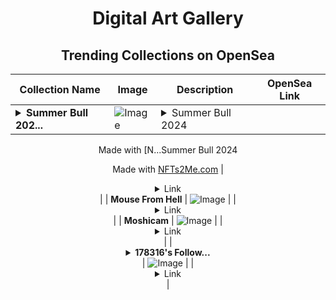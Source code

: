 <div align="center">

# Digital Art Gallery

## Trending Collections on OpenSea

| Collection Name                       | Image                                                                                     | Description                       | OpenSea Link                                                                                          |
|---------------------------------------|-------------------------------------------------------------------------------------------|-----------------------------------|--------------------------------------------------------------------------------------------------------|
| **<details><summary>Summer Bull 202...</summary>Summer Bull 2024</details>** | ![Image](https://i.seadn.io/s/raw/files/702302e47ac9f4c88820dee96ef22c05.webp?w=500&auto=format?w=200&auto=format) | <details><summary>Summer Bull 2024

Made with [N...</summary>Summer Bull 2024

Made with [NFTs2Me.com](https://nfts2me.com/)</details> | <details><summary>Link</summary>[Summer Bull 2024](https://opensea.io/collection/summer-bull-2024)</details> |
| **Mouse From Hell** | ![Image](https://i.seadn.io/s/raw/files/bc591d25c8b56018a0de38169f5d1536.jpg?w=500&auto=format?w=200&auto=format) |  | <details><summary>Link</summary>[Mouse From Hell](https://opensea.io/collection/mouse-from-hell)</details> |
| **Moshicam** | ![Image](https://i.seadn.io/s/raw/files/02e7d0a5dc4075b80e143805153d4d67.png?w=500&auto=format?w=200&auto=format) |  | <details><summary>Link</summary>[Moshicam](https://opensea.io/collection/moshicam-3393)</details> |
| **<details><summary>178316's Follow...</summary>178316's Follower</details>** | ![Image](https://i.seadn.io/s/raw/files/19f9f090920392cc3650cbdf4361755b.png?w=500&auto=format?w=200&auto=format) |  | <details><summary>Link</summary>[178316's Follower](https://opensea.io/collection/178316-s-follower)</details> |

</div>